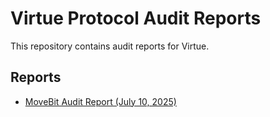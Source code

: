 # Virtue Protocol Audit Reports

This repository contains audit reports for Virtue.

## Reports

- [MoveBit Audit Report (July 10, 2025)](./virtue-audit-movebit-20250710.pdf)
